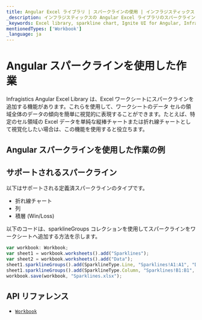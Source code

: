 ```yaml
---
title: Angular Excel ライブラリ | スパークラインの使用 | インフラジスティックス
_description: インフラジスティックスの Angular Excel ライブラリのスパークライン チャートを使用して、ワークシートのセル領域全体のデータ トレンドを視覚化します。Ignite UI for Angular Excel エンジン チュートリアルを是非お試しください!
_keywords: Excel library, sparkline chart, Ignite UI for Angular, Infragistics, Excel ライブラリ, スパークライン チャート, インフラジスティックス
mentionedTypes: ['Workbook']
_language: ja
---
```


# Angular スパークラインを使用した作業

Infragistics Angular Excel Library は、Excel ワークシートにスパークラインを追加する機能があります。これらを使用して、ワークシートのデータ セルの領域全体のデータの傾向を簡単に視覚的に表現することができます。たとえば、特定のセル領域の Excel データを単純な縦棒チャートまたは折れ線チャートとして視覚化したい場合は、この機能を使用すると役立ちます。

## Angular スパークラインを使用した作業の例

<code-view style="height: 500px" alt="Angular スパークラインを使用した作業の例"
           data-demos-base-url="{environment:dvDemosBaseUrl}"
                    iframe-src="{environment:dvDemosBaseUrl}/excel/excel-library/working-with-sparklines"
                                                 github-src="excel/excel-library/working-with-sparklines">
</code-view>


<div class="divider--half"></div>

## サポートされるスパークライン

以下はサポートされる定義済スパークラインのタイプです。

*   折れ線チャート
*   列
*   積層 (Win/Loss)

以下のコードは、sparklineGroups コレクションを使用してスパークラインをワークシートへ追加する方法を示します。

```ts
var workbook: Workbook;
var sheet1 = workbook.worksheets().add("Sparklines");
var sheet2 = workbook.worksheets().add("Data");
sheet1.sparklineGroups().add(SparklineType.Line, "Sparklines!A1:A1", "Data!A2:A11");
sheet1.sparklineGroups().add(SparklineType.Column, "Sparklines!B1:B1", "Data!A2:A11");
workbook.save(workbook, "Sparklines.xlsx");
```

## API リファレンス

*   [`Workbook`]({environment:dvApiBaseUrl}/products/ignite-ui-angular/api/docs/typescript/latest/classes/igniteui_angular_excel.workbook.html)

